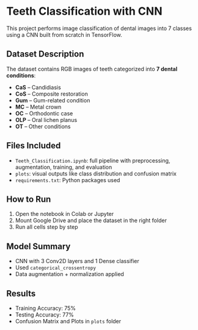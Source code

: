 # Teeth Classification with CNN
This project performs image classification of dental images into 7 classes using a CNN built from scratch in TensorFlow.

## Dataset Description
The dataset contains RGB images of teeth categorized into **7 dental conditions**:
- **CaS** – Candidiasis
- **CoS** – Composite restoration
- **Gum** – Gum-related condition
- **MC** – Metal crown
- **OC** – Orthodontic case
- **OLP** – Oral lichen planus
- **OT** – Other conditions

## Files Included
- `Teeth_Classification.ipynb`: full pipeline with preprocessing, augmentation, training, and evaluation
- `plots`: visual outputs like class distribution and confusion matrix
- `requirements.txt`: Python packages used

## How to Run
1. Open the notebook in Colab or Jupyter
2. Mount Google Drive and place the dataset in the right folder
3. Run all cells step by step

## Model Summary
- CNN with 3 Conv2D layers and 1 Dense classifier
- Used `categorical_crossentropy`
- Data augmentation + normalization applied

## Results
- Training Accuracy: 75%
- Testing Accuracy: 77%
- Confusion Matrix and Plots in `plots` folder

